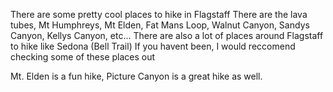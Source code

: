 There are some pretty cool places to hike in Flagstaff
There are the lava tubes, Mt Humphreys, Mt Elden, Fat Mans Loop, Walnut Canyon, Sandys Canyon, Kellys Canyon, etc...
There are also a lot of places around Flagstaff to hike like Sedona (Bell Trail)
If you havent been, I would reccomend checking some of these places out

Mt. Elden is a fun hike, Picture Canyon is a great hike as well.
